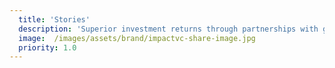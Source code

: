 ```yaml
---
  title: 'Stories'
  description: 'Superior investment returns through partnerships with game-changing entrepreneurs and industry-leading corporations. Unbound Natural Motion in VR Learn More about The technological backbone of a better economy. For everyone. Learn'
  image:  /images/assets/brand/impactvc-share-image.jpg
  priority: 1.0
---
```

